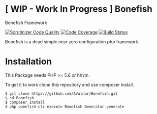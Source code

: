 [ WIP - Work In Progress ] Bonefish
========

Bonefish Framework

[![Scrutinizer Code Quality](https://scrutinizer-ci.com/g/AValnar/Bonefish/badges/quality-score.png?b=master)](https://scrutinizer-ci.com/g/AValnar/Bonefish/?branch=master) [![Code Coverage](https://scrutinizer-ci.com/g/AValnar/Bonefish/badges/coverage.png?b=master)](https://scrutinizer-ci.com/g/AValnar/Bonefish/?branch=master)  [![Build Status](https://scrutinizer-ci.com/g/AValnar/Bonefish/badges/build.png?b=master)](https://scrutinizer-ci.com/g/AValnar/Bonefish/build-status/master)

Bonefish is a dead simple near zero configuration php framework.


Installation
============
This Package needs PHP  >= 5.6 or hhvm.

To get it to work clone this repository and use composer install.
```shell
$ git clone https://github.com/AValnar/Bonefish.git
$ cd Bonefish
$ composer install
$ php bonefish-cli execute Bonefish Generator generate
```
